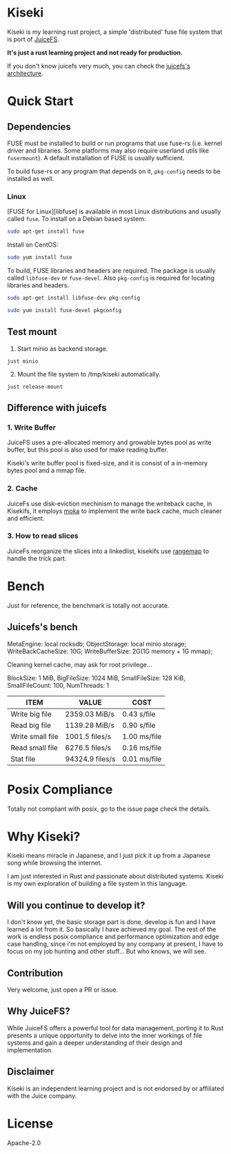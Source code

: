 # Kiseki

Kiseki is my learning rust project, a simple 'distributed' fuse file system that is port
of [JuiceFS](https://github.com/juicedata/juicefs).

**It's just a rust learning project and not ready for production.**

If you don't know juicefs very much, you can check
the [juicefs's architecture](https://juicefs.com/docs/en/overview/architecture.html).


# Quick Start

## Dependencies

FUSE must be installed to build or run programs that use fuse-rs (i.e. kernel driver and libraries. Some platforms may
also require userland utils like `fusermount`). A default installation of FUSE is usually sufficient.

To build fuse-rs or any program that depends on it, `pkg-config` needs to be installed as well.

### Linux

[FUSE for Linux][libfuse] is available in most Linux distributions and usually called `fuse`. To install on a Debian
based system:

```sh
sudo apt-get install fuse
```

Install on CentOS:

```sh
sudo yum install fuse
```

To build, FUSE libraries and headers are required. The package is usually called `libfuse-dev` or `fuse-devel`.
Also `pkg-config` is required for locating libraries and headers.

```sh
sudo apt-get install libfuse-dev pkg-config
```

```sh
sudo yum install fuse-devel pkgconfig
```

## Test mount

1. Start minio as backend storage.

```shell
just minio
```

2. Mount the file system to /tmp/kiseki automatically.

```shell
just release-mount
```

## Difference with juicefs

### 1. Write Buffer

JuiceFS uses a pre-allocated memory and growable bytes pool as write buffer,
but this pool is also used for make reading buffer.

Kiseki's write buffer pool is fixed-size, and it is consist of a in-memory bytes
pool and a mmap file.

### 2. Cache

JuiceFs use disk-eviction mechinism to manage the writeback cache,
in Kisekifs, it employs [moka](https://github.com/moka-rs/moka) to implement the
write back cache, much cleaner and efficient.

### 3. How to read slices

JuiceFs reorganize the slices into a linkedlist, kisekifs use [rangemap](https://github.com/jeffparsons/rangemap) to
handle the trick part.

# Bench

Just for reference, the benchmark is totally not accurate.

## Juicefs's bench

MetaEngine: local rocksdb;
ObjectStorage: local minio storage;
WriteBackCacheSize: 10G;
WriteBufferSize: 2G(1G memory + 1G mmap);

Cleaning kernel cache, may ask for root privilege...

BlockSize: 1 MiB, BigFileSize: 1024 MiB, SmallFileSize: 128 KiB, SmallFileCount: 100, NumThreads: 1

| ITEM             | VALUE           | COST         |
|------------------|-----------------|--------------|
| Write big file   | 2359.03 MiB/s   | 0.43 s/file  |
| Read big file    | 1139.28 MiB/s   | 0.90 s/file  |
| Write small file | 1001.5 files/s  | 1.00 ms/file |
| Read small file  | 6276.5 files/s  | 0.16 ms/file |
| Stat file        | 94324.9 files/s | 0.01 ms/file |

# Posix Compliance

Totally not compliant with posix, go to the issue page check the details.

# Why Kiseki?

Kiseki means miracle in Japanese, and I just pick it up from a Japanese
song while browsing the internet.

I am just interested in Rust and passionate about distributed systems.
Kiseki is my own exploration of building a file system in this language.

## Will you continue to develop it?

I don't know yet, the basic storage part is done, develop is fun and I have learned
a lot from it. So basically I have achieved my goal.
The rest of the work is endless posix compliance and performance optimization and
edge case handling, since i'm not employed by any company at present,
I have to focus on my job hunting and other stuff...
But who knows, we will see.

## Contribution

Very welcome, just open a PR or issue.

## Why JuiceFS?

While JuiceFS offers a powerful tool for data management,
porting it to Rust presents a unique opportunity to delve
into the inner workings of file systems and gain a deeper
understanding of their design and implementation.

## Disclaimer

Kiseki is an independent learning project
and is not endorsed by or affiliated with the Juice company.

# License

Apache-2.0

